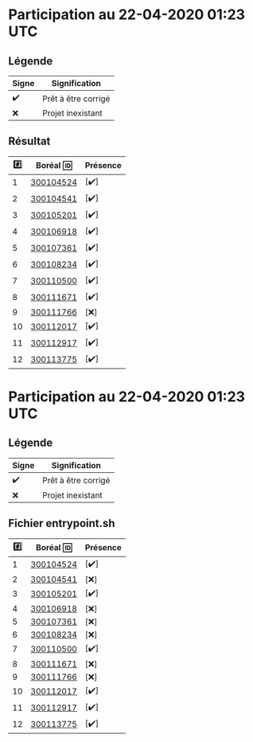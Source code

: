 # Participation au 22-04-2020 01:23 UTC
 
## Légende
 
| Signe              | Signification                 |
|--------------------|-------------------------------|
| :heavy_check_mark: | Prêt à être corrigé           |
| :x:                | Projet inexistant             |
 
## Résultat
 
|:hash:| Boréal :id:                | Présence         |
|------|----------------------------|------------------|
| 1 | [300104524](../300104524/Dockerfile) | [:heavy_check_mark:] |
| 2 | [300104541](../300104541/Dockerfile) | [:heavy_check_mark:] |
| 3 | [300105201](../300105201/Dockerfile) | [:heavy_check_mark:] |
| 4 | [300106918](../300106918/Dockerfile) | [:heavy_check_mark:] |
| 5 | [300107361](../300107361/Dockerfile) | [:heavy_check_mark:] |
| 6 | [300108234](../300108234/Dockerfile) | [:heavy_check_mark:] |
| 7 | [300110500](../300110500/Dockerfile) | [:heavy_check_mark:] |
| 8 | [300111671](../300111671/Dockerfile) | [:heavy_check_mark:] |
| 9 | [300111766](../300111766/Dockerfile) | [:x:] |
| 10 | [300112017](../300112017/Dockerfile) | [:heavy_check_mark:] |
| 11 | [300112917](../300112917/Dockerfile) | [:heavy_check_mark:] |
| 12 | [300113775](../300113775/Dockerfile) | [:heavy_check_mark:] |
 
# Participation au 22-04-2020 01:23 UTC
 
## Légende
 
| Signe              | Signification                 |
|--------------------|-------------------------------|
| :heavy_check_mark: | Prêt à être corrigé           |
| :x:                | Projet inexistant             |
 
## Fichier entrypoint.sh
 
|:hash:| Boréal :id:                | Présence         |
|------|----------------------------|------------------|
| 1 | [300104524](../300104524/entrypoint.sh) | [:heavy_check_mark:] |
| 2 | [300104541](../300104541) | [:x:] |
| 3 | [300105201](../300105201/entrypoint.sh) | [:heavy_check_mark:] |
| 4 | [300106918](../300106918) | [:x:] |
| 5 | [300107361](../300107361) | [:x:] |
| 6 | [300108234](../300108234) | [:x:] |
| 7 | [300110500](../300110500/entrypoint.sh) | [:heavy_check_mark:] |
| 8 | [300111671](../300111671) | [:x:] |
| 9 | [300111766](../300111766) | [:x:] |
| 10 | [300112017](../300112017/entrypoint.sh) | [:heavy_check_mark:] |
| 11 | [300112917](../300112917/entrypoint.sh) | [:heavy_check_mark:] |
| 12 | [300113775](../300113775/entrypoint.sh) | [:heavy_check_mark:] |
